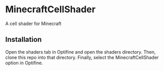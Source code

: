 # MinecraftCellShader
A cell shader for Minecraft

## Installation

Open the shaders tab in Optifine and open the shaders directory. Then, clone this repo into that directory. Finally, select the MinecraftCellShader option in Optifine.
